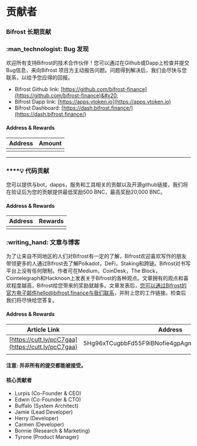 # 贡献者

### Bifrost 长期贡献&#x20;

### :man\_technologist: Bug 发现

欢迎所有支持Bifrost的技术合作伙伴！您可以通过在Github或Dapp上检查并提交Bug信息，来向Bifrost 项目方主动报告问题。问题得到解决后，我们会尽快与您联系，以给予您应得的回报。

* Bifrost Github link: [https://github.com/bifrost-finance](https://github.com/bifrost-finance)&#x20;
* Bifrost Dapp link: [https://apps.vtoken.io](https://apps.vtoken.io)
* Bifrost Dashboard: [https://dash.bifrost.finance/](https://dash.bifrost.finance/)

#### Address & Rewards

| Address | Amount |
| ------- | ------ |
|         |        |

****

### ****:bulb: **代码贡献**

您可以提供与bot，dapps，服务和工具相关的贡献以及开源github链接，我们将在验证后为您的贡献提供最低奖励500 BNC，最高奖励20,000 BNC。

#### Address & Rewards

| Address | Rewards |
| ------- | ------- |
|         |         |



### :writing\_hand: 文章与博客

为了让来自不同地区的人们对Bifrost有一定的了解，Bifrost欢迎喜欢写作的朋友带领更多的人通过Bifrost去了解Polkadot，DeFi，Staking和跨链。Bifrost对书写平台上没有任何限制。作者可在Medium，CoinDesk，The Block，Cointelegraph和Hacknoon上发表关于Bifrost的各种观点。文章拥有的观点和喜欢程度越高，Bifrost给您带来的奖励就越多。文章发表后，您可以通过Bifrost的官方电子邮件hello@bifrost.finance与我们联系，并附上您的工作链接。检查后我们将尽快给您答复。

#### Address & Rewards

| Article Link                                       | Address                                          | Amount |
| -------------------------------------------------- | ------------------------------------------------ | ------ |
| [https://cutt.ly/pcC7gaa](https://cutt.ly/pcC7gaa) | 5Hg96xTCugbbFd55F9iBNofie4gpAgmJUVGd8nRL5vqCPCSp | 20 BNC |
|                                                    |                                                  |        |

#### 注意: 并非所有的提交都能被接受。



#### 核心贡献者

* Lurpis (Co-Founder & CEO)
* Edwin (Co-Founder & CTO)
* Buffalo (System Architect)
* Jamie (Lead Developer)
* Herry (Developer)
* Carmen (Developer)
* Bonnie (Research & Marketing)
* Tyrone (Product Manager)
